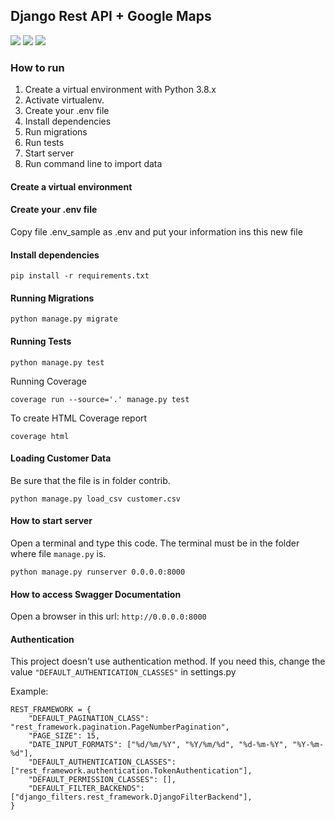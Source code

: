 ## Django Rest API + Google Maps ##
![](https://img.shields.io/badge/Python-3.8.5-blue.svg)
![](https://img.shields.io/badge/Django-3.2.6-blue.svg)
![](https://img.shields.io/badge/DjangoRestFramework-3.12.2-blue.svg)


### How to run
1. Create a virtual environment with Python 3.8.x
2. Activate virtualenv.
3. Create your .env file
4. Install dependencies
5. Run migrations
6. Run tests
7. Start server
8. Run command line to import data


#### Create a virtual environment


#### Create your .env file

Copy file .env_sample as .env and put your information ins this new file


#### Install dependencies

```
pip install -r requirements.txt
```


#### Running Migrations

```
python manage.py migrate
```

#### Running Tests

```
python manage.py test
```

Running Coverage

```
coverage run --source='.' manage.py test
```
To create HTML Coverage report
```
coverage html
```

#### Loading Customer Data

Be sure that the file is in folder contrib.

```
python manage.py load_csv customer.csv
```


#### How to start server

Open a terminal and type this code. The terminal must be in the folder where file ```manage.py``` is.
```
python manage.py runserver 0.0.0.0:8000
```

#### How to access Swagger Documentation

Open a browser in this url: ```http://0.0.0.0:8000```

#### Authentication

This project doesn't use authentication method. If you need this, change the value ```"DEFAULT_AUTHENTICATION_CLASSES"``` in settings.py

Example:
```
REST_FRAMEWORK = {
    "DEFAULT_PAGINATION_CLASS": "rest_framework.pagination.PageNumberPagination",
    "PAGE_SIZE": 15,
    "DATE_INPUT_FORMATS": ["%d/%m/%Y", "%Y/%m/%d", "%d-%m-%Y", "%Y-%m-%d"],
    "DEFAULT_AUTHENTICATION_CLASSES": ["rest_framework.authentication.TokenAuthentication"],
    "DEFAULT_PERMISSION_CLASSES": [],
    "DEFAULT_FILTER_BACKENDS": ["django_filters.rest_framework.DjangoFilterBackend"],
}

```